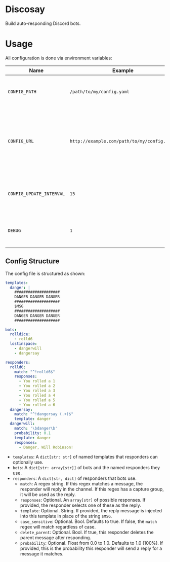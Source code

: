 # Discosay

Build auto-responding Discord bots.

# Usage

All configuration is done via environment variables:

| Name                     | Example                                     | Description                                                                                |
| ------------------------ | ------------------------------------------- | ------------------------------------------------------------------------------------------ |
| `CONFIG_PATH`            | `/path/to/my/config.yaml`                   | The path to a YAML config file for Discosay.                                               |
| `CONFIG_URL`             | `http://example.com/path/to/my/config.yaml` | A URL that returns a YAML config file for Discosay. (You must specify either path or URL.) |
| `CONFIG_UPDATE_INTERVAL` | `15`                                        | If set, polls for config updates at the given interval, in seconds.                        |
| `DEBUG`                  | `1`                                         | Set to enable debug-level logging.                                                         |

## Config Structure

The config file is structured as shown:

```yaml
templates:
  danger: |
    ####################
    DANGER DANGER DANGER
    ####################
    $MSG
    ####################
    DANGER DANGER DANGER
    ####################

bots:
  rolldice:
    - rolld6
  lostinspace:
    - dangerwill
    - dangersay

responders:
  rolld6:
    match: "^!rolld6$"
    responses:
      - You rolled a 1
      - You rolled a 2
      - You rolled a 3
      - You rolled a 4
      - You rolled a 5
      - You rolled a 6
  dangersay:
    match: "^!dangersay (.+)$"
    template: danger
  dangerwill:
    match: '\bdanger\b'
    probability: 0.1
    template: danger
    responses:
      - Danger, Will Robinson!
```

- `templates`: A `dict[str: str]` of named templates that responders can optionally use.
- `bots`: A `dict[str: array[str]]` of bots and the named responders they use.
- `responders`: A `dict[str, dict]` of responders that bots use.
  - `match`: A regex string. If this regex matches a message, the responder will reply in the channel. If this regex has a capture group, it will be used as the reply.
  - `responses`: Optional. An `array[str]` of possible responses. If provided, the responder selects one of these as the reply.
  - `template`: Optional. String. If provided, the reply message is injected into this template in place of the string `$MSG`.
  - `case_sensitive`: Optional. Bool. Defaults to true. If false, the `match` regex will match regardless of case.
  - `delete_parent`: Optional. Bool. If true, this responder deletes the parent message after responding.
  - `probability`: Optional. Float from 0.0 to 1.0. Defaults to 1.0 (100%). If provided, this is the probability this responder will send a reply for a message it matches.
